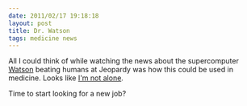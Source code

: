 ```yaml
---
date: 2011/02/17 19:18:18
layout: post
title: Dr. Watson
tags: medicine news
---
```


All I could think of while watching the news about the supercomputer
[Watson](http://www-943.ibm.com/innovation/us/watson/) beating humans
at Jeopardy was how this could be used in medicine. Looks like [I'm
not
alone](http://www.scientificamerican.com/blog/post.cfm?id=paging-dr-watson-ibm-to-apply-jeopa-2011-02-17).

Time to start looking for a new job?
